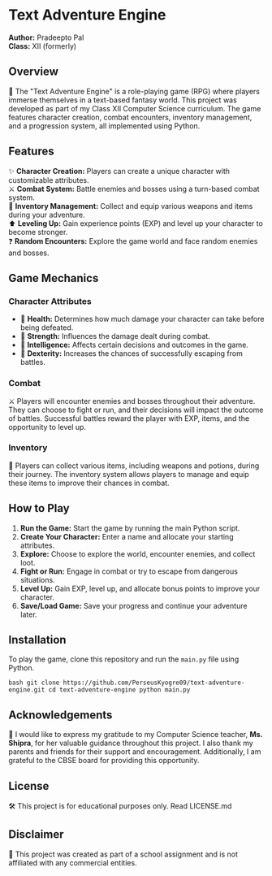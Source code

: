 # Text Adventure Engine

**Author:** Pradeepto Pal  
**Class:** XII  (formerly)

## Overview

📝 The "Text Adventure Engine" is a role-playing game (RPG) where players immerse themselves in a text-based fantasy world. This project was developed as part of my Class XII Computer Science curriculum. The game features character creation, combat encounters, inventory management, and a progression system, all implemented using Python.

## Features

✨ **Character Creation:** Players can create a unique character with customizable attributes.  
⚔️ **Combat System:** Battle enemies and bosses using a turn-based combat system.  
🎒 **Inventory Management:** Collect and equip various weapons and items during your adventure.  
⬆️ **Leveling Up:** Gain experience points (EXP) and level up your character to become stronger.  
❓ **Random Encounters:** Explore the game world and face random enemies and bosses.

## Game Mechanics

### Character Attributes

- 💖 **Health:** Determines how much damage your character can take before being defeated.
- 💪 **Strength:** Influences the damage dealt during combat.
- 🧠 **Intelligence:** Affects certain decisions and outcomes in the game.
- 🏃 **Dexterity:** Increases the chances of successfully escaping from battles.

### Combat

⚔️ Players will encounter enemies and bosses throughout their adventure. They can choose to fight or run, and their decisions will impact the outcome of battles. Successful battles reward the player with EXP, items, and the opportunity to level up.

### Inventory

🎒 Players can collect various items, including weapons and potions, during their journey. The inventory system allows players to manage and equip these items to improve their chances in combat.

## How to Play

1. **Run the Game:** Start the game by running the main Python script.
2. **Create Your Character:** Enter a name and allocate your starting attributes.
3. **Explore:** Choose to explore the world, encounter enemies, and collect loot.
4. **Fight or Run:** Engage in combat or try to escape from dangerous situations.
5. **Level Up:** Gain EXP, level up, and allocate bonus points to improve your character.
6. **Save/Load Game:** Save your progress and continue your adventure later.

## Installation

To play the game, clone this repository and run the `main.py` file using Python.

`bash
git clone https://github.com/PerseusKyogre09/text-adventure-engine.git
cd text-adventure-engine
python main.py
`

## Acknowledgements
🙏 I would like to express my gratitude to my Computer Science teacher, **Ms. Shipra**, for her valuable guidance throughout this project. I also thank my parents and friends for their support and encouragement. Additionally, I am grateful to the CBSE board for providing this opportunity.

## License
🛠️ This project is for educational purposes only. Read LICENSE.md

## Disclaimer
🚨 This project was created as part of a school assignment and is not affiliated with any commercial entities.
